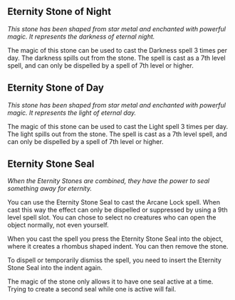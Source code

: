 ## Eternity Stone of Night
*This stone has been shaped from star metal and enchanted with powerful magic. It represents the darkness of eternal night.*

The magic of this stone can be used to cast the Darkness spell 3 times per day. The darkness spills out from the stone. The spell is cast as a 7th level spell, and can only be dispelled by a spell of 7th level or higher.


## Eternity Stone of Day
*This stone has been shaped from star metal and enchanted with powerful magic. It represents the light of eternal day.*

The magic of this stone can be used to cast the Light spell 3 times per day. The light spills out from the stone. The spell is cast as a 7th level spell, and can only be dispelled by a spell of 7th level or higher.


## Eternity Stone Seal
*When the Eternity Stones are combined, they have the power to seal something away for eternity.*

You can use the Eternity Stone Seal to cast the Arcane Lock spell. When cast this way the effect can only be dispelled or suppressed by using a 9th level spell slot. You can chose to select no creatures who can open the object normally, not even yourself.

When you cast the spell you press the Eternity Stone Seal into the object, where it creates a rhombus shaped indent. You can then remove the stone.

To dispell or temporarily dismiss the spell, you need to insert the Eternity Stone Seal into the indent again.

The magic of the stone only allows it to have one seal active at a time. Trying to create a second seal while one is active will fail.